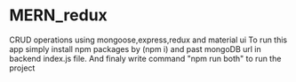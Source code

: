 # MERN_redux
CRUD operations using mongoose,express,redux and material ui
To run this app simply install npm packages by (npm i) and past mongoDB url in backend index.js file. And finaly write command "npm run both" to run the project
